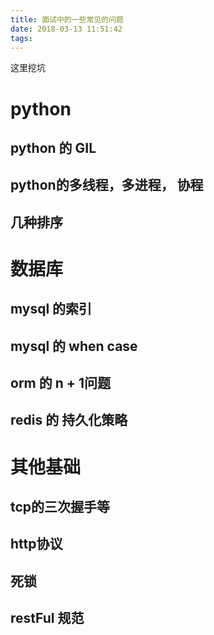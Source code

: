 ```yaml
---
title: 面试中的一些常见的问题
date: 2018-03-13 11:51:42
tags:
---
```


这里挖坑

# python

## python 的 GIL

## python的多线程，多进程， 协程

## 几种排序


# 数据库

## mysql 的索引

## mysql 的 when case

## orm 的 n + 1问题

## redis 的 持久化策略


# 其他基础

## tcp的三次握手等

## http协议

## 死锁

## restFul 规范

